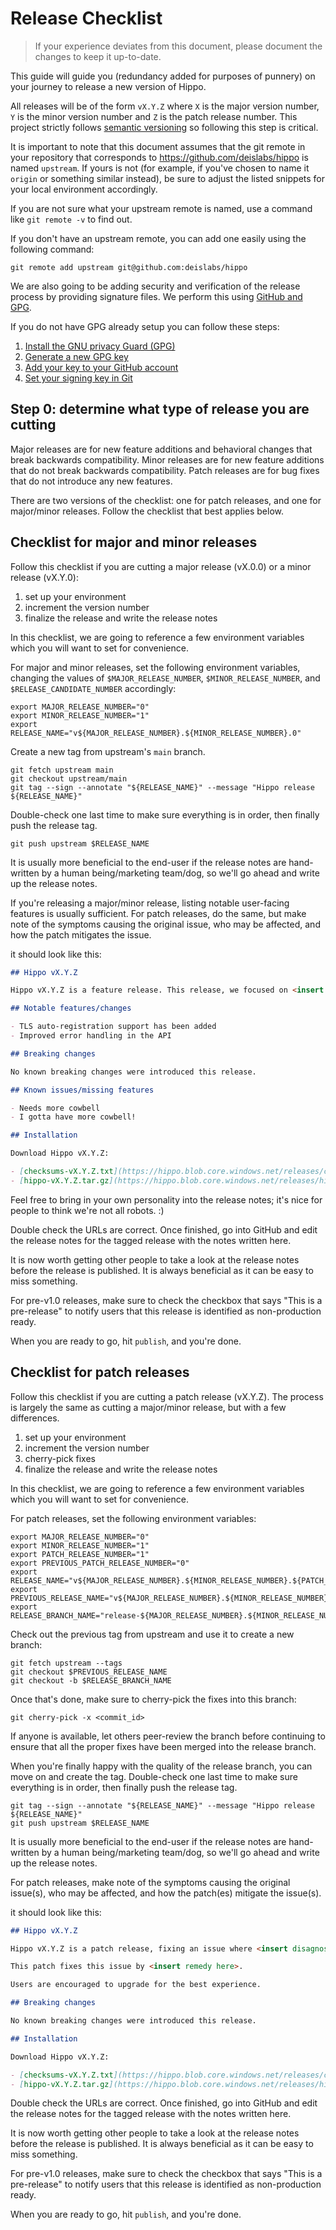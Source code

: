 # Release Checklist

> If your experience deviates from this document, please document the changes to
> keep it up-to-date.

This guide will guide you (redundancy added for purposes of punnery) on your
journey to release a new version of Hippo.

All releases will be of the form `vX.Y.Z` where `X` is the major version number,
`Y` is the minor version number and `Z` is the patch release number. This
project strictly follows [semantic versioning](https://semver.org/) so following
this step is critical.

It is important to note that this document assumes that the git remote in your
repository that corresponds to <https://github.com/deislabs/hippo> is named
`upstream`. If yours is not (for example, if you've chosen to name it `origin`
or something similar instead), be sure to adjust the listed snippets for your
local environment accordingly.

If you are not sure what your upstream remote is named, use a command like `git
remote -v` to find out.

If you don't have an upstream remote, you can add one easily using the following
command:

```console
git remote add upstream git@github.com:deislabs/hippo
```

We are also going to be adding security and verification of the release process
by providing signature files. We perform this using [GitHub and
GPG](https://help.github.com/en/github/authenticating-to-github/about-commit-signature-verification).

If you do not have GPG already setup you can follow these steps:

1. [Install the GNU privacy Guard (GPG)](https://gnupg.org)
1. [Generate a new GPG
   key](https://help.github.com/en/github/authenticating-to-github/generating-a-new-gpg-key)
1. [Add your key to your GitHub
   account](https://help.github.com/en/github/authenticating-to-github/adding-a-new-gpg-key-to-your-github-account)
1. [Set your signing key in
   Git](https://help.github.com/en/github/authenticating-to-github/telling-git-about-your-signing-key)

## Step 0: determine what type of release you are cutting

Major releases are for new feature additions and behavioral changes that break
backwards compatibility. Minor releases are for new feature additions that do
not break backwards compatibility. Patch releases are for bug fixes that do not
introduce any new features.

There are two versions of the checklist: one for patch releases, and one for
major/minor releases. Follow the checklist that best applies below.

## Checklist for major and minor releases

Follow this checklist if you are cutting a major release (vX.0.0) or a minor
release (vX.Y.0):

1. set up your environment
1. increment the version number
1. finalize the release and write the release notes

In this checklist, we are going to reference a few environment variables which
you will want to set for convenience.

For major and minor releases, set the following environment variables, changing
the values of `$MAJOR_RELEASE_NUMBER`, `$MINOR_RELEASE_NUMBER`, and
`$RELEASE_CANDIDATE_NUMBER` accordingly:

```console
export MAJOR_RELEASE_NUMBER="0"
export MINOR_RELEASE_NUMBER="1"
export RELEASE_NAME="v${MAJOR_RELEASE_NUMBER}.${MINOR_RELEASE_NUMBER}.0"
```

Create a new tag from upstream's `main` branch.

```console
git fetch upstream main
git checkout upstream/main
git tag --sign --annotate "${RELEASE_NAME}" --message "Hippo release ${RELEASE_NAME}"
```

Double-check one last time to make sure everything is in order, then finally
push the release tag.

```console
git push upstream $RELEASE_NAME
```

It is usually more beneficial to the end-user if the release notes are
hand-written by a human being/marketing team/dog, so we'll go ahead and write up
the release notes.

If you're releasing a major/minor release, listing notable user-facing features
is usually sufficient. For patch releases, do the same, but make note of the
symptoms causing the original issue, who may be affected, and how the patch
mitigates the issue.

it should look like this:

```markdown
## Hippo vX.Y.Z

Hippo vX.Y.Z is a feature release. This release, we focused on <insert focal point here>. Users are encouraged to upgrade for the best experience.

## Notable features/changes

- TLS auto-registration support has been added
- Improved error handling in the API

## Breaking changes

No known breaking changes were introduced this release.

## Known issues/missing features

- Needs more cowbell
- I gotta have more cowbell!

## Installation

Download Hippo vX.Y.Z:

- [checksums-vX.Y.Z.txt](https://hippo.blob.core.windows.net/releases/checksums-vX.Y.Z.txt)
- [hippo-vX.Y.Z.tar.gz](https://hippo.blob.core.windows.net/releases/hippo-vX.Y.Z.tar.gz)
```

Feel free to bring in your own personality into the release notes; it's nice for
people to think we're not all robots. :)

Double check the URLs are correct. Once finished, go into GitHub and edit the
release notes for the tagged release with the notes written here.

It is now worth getting other people to take a look at the release notes before
the release is published. It is always beneficial as it can be easy to miss
something.

For pre-v1.0 releases, make sure to check the checkbox that says "This is a
pre-release" to notify users that this release is identified as non-production
ready.

When you are ready to go, hit `publish`, and you're done.

## Checklist for patch releases

Follow this checklist if you are cutting a patch release (vX.Y.Z). The process
is largely the same as cutting a major/minor release, but with a few
differences.

1. set up your environment
1. increment the version number
1. cherry-pick fixes
1. finalize the release and write the release notes

In this checklist, we are going to reference a few environment variables which
you will want to set for convenience.

For patch releases, set the following environment variables:

```console
export MAJOR_RELEASE_NUMBER="0"
export MINOR_RELEASE_NUMBER="1"
export PATCH_RELEASE_NUMBER="1"
export PREVIOUS_PATCH_RELEASE_NUMBER="0"
export RELEASE_NAME="v${MAJOR_RELEASE_NUMBER}.${MINOR_RELEASE_NUMBER}.${PATCH_RELEASE_NUMBER}"
export PREVIOUS_RELEASE_NAME="v${MAJOR_RELEASE_NUMBER}.${MINOR_RELEASE_NUMBER}.${PREVIOUS_PATCH_RELEASE_NUMBER}"
export RELEASE_BRANCH_NAME="release-${MAJOR_RELEASE_NUMBER}.${MINOR_RELEASE_NUMBER}.${PATCH_RELEASE_NUMBER}"
```

Check out the previous tag from upstream and use it to create a new branch:

```console
git fetch upstream --tags
git checkout $PREVIOUS_RELEASE_NAME
git checkout -b $RELEASE_BRANCH_NAME
```

Once that's done, make sure to cherry-pick the fixes into this branch:

```console
git cherry-pick -x <commit_id>
```

If anyone is available, let others peer-review the branch before continuing to
ensure that all the proper fixes have been merged into the release branch.

When you're finally happy with the quality of the release branch, you can move
on and create the tag. Double-check one last time to make sure everything is in
order, then finally push the release tag.

```console
git tag --sign --annotate "${RELEASE_NAME}" --message "Hippo release ${RELEASE_NAME}"
git push upstream $RELEASE_NAME
```

It is usually more beneficial to the end-user if the release notes are
hand-written by a human being/marketing team/dog, so we'll go ahead and write up
the release notes.

For patch releases, make note of the symptoms causing the original issue(s), who
may be affected, and how the patch(es) mitigate the issue(s).

it should look like this:

```markdown
## Hippo vX.Y.Z

Hippo vX.Y.Z is a patch release, fixing an issue where <insert disagnosis of issue here>.

This patch fixes this issue by <insert remedy here>.

Users are encouraged to upgrade for the best experience.

## Breaking changes

No known breaking changes were introduced this release.

## Installation

Download Hippo vX.Y.Z:

- [checksums-vX.Y.Z.txt](https://hippo.blob.core.windows.net/releases/checksums-vX.Y.Z.txt)
- [hippo-vX.Y.Z.tar.gz](https://hippo.blob.core.windows.net/releases/hippo-vX.Y.Z.tar.gz)
```

Double check the URLs are correct. Once finished, go into GitHub and edit the
release notes for the tagged release with the notes written here.

It is now worth getting other people to take a look at the release notes before
the release is published. It is always beneficial as it can be easy to miss
something.

For pre-v1.0 releases, make sure to check the checkbox that says "This is a
pre-release" to notify users that this release is identified as non-production
ready.

When you are ready to go, hit `publish`, and you're done.

